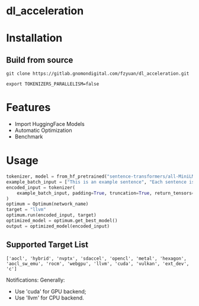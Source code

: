 # dl_acceleration

# Installation
## Build from source
```
git clone https://gitlab.gnomondigital.com/fzyuan/dl_acceleration.git
```
```
export TOKENIZERS_PARALLELISM=false
```
# Features
- Import HuggingFace Models
- Automatic Optimization
- Benchmark
# Usage
```python
tokenizer, model = from_hf_pretrained("sentence-transformers/all-MiniLM-L6-v2")
example_batch_input = ["This is an example sentence", "Each sentence is converted"]
encoded_input = tokenizer(
    example_batch_input, padding=True, truncation=True, return_tensors="pt"
)
optimum = Optimum(network_name)
target = "llvm"
optimum.run(encoded_input, target)
optimized_model = optimum.get_best_model()
output = optimized_model(encoded_input)
```
## Supported Target List
```
['aocl', 'hybrid', 'nvptx', 'sdaccel', 'opencl', 'metal', 'hexagon', 'aocl_sw_emu', 'rocm', 'webgpu', 'llvm', 'cuda', 'vulkan', 'ext_dev', 'c']
```
Notifications: 
Generally: 
- Use 'cuda' for GPU backend;
- Use 'llvm' for CPU backend.